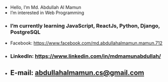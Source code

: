 - Hello, I’m Md. Abdullah Al Mamun
- I’m interested in Web Programming
- ### I’m currently learning JavaScript, ReactJs, Python, Django, PostgreSQL
- Facebook: https://www.facebook.com/md.abdullahalmamun.mamun.712
- ### LinkedIn: https://www.linkedin.com/in/mdmamunabdullah/
- ## E-mail: abdullahalmamun.cs@gmail.com

